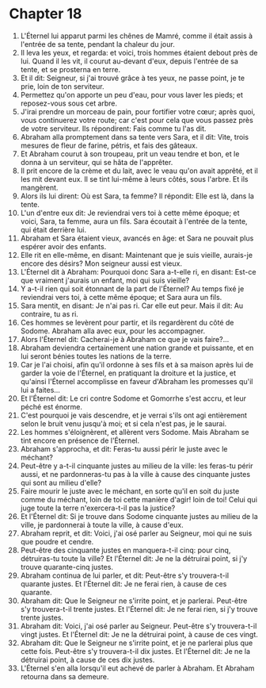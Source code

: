 # Chapter 18

1. L'Éternel lui apparut parmi les chênes de Mamré, comme il était assis à l'entrée de sa tente, pendant la chaleur du jour.
2. Il leva les yeux, et regarda: et voici, trois hommes étaient debout près de lui. Quand il les vit, il courut au-devant d'eux, depuis l'entrée de sa tente, et se prosterna en terre.
3. Et il dit: Seigneur, si j'ai trouvé grâce à tes yeux, ne passe point, je te prie, loin de ton serviteur.
4. Permettez qu'on apporte un peu d'eau, pour vous laver les pieds; et reposez-vous sous cet arbre.
5. J'irai prendre un morceau de pain, pour fortifier votre cœur; après quoi, vous continuerez votre route; car c'est pour cela que vous passez près de votre serviteur. Ils répondirent: Fais comme tu l'as dit.
6. Abraham alla promptement dans sa tente vers Sara, et il dit: Vite, trois mesures de fleur de farine, pétris, et fais des gâteaux.
7. Et Abraham courut à son troupeau, prit un veau tendre et bon, et le donna à un serviteur, qui se hâta de l'apprêter.
8. Il prit encore de la crème et du lait, avec le veau qu'on avait apprêté, et il les mit devant eux. Il se tint lui-même à leurs côtés, sous l'arbre. Et ils mangèrent.
9. Alors ils lui dirent: Où est Sara, ta femme? Il répondit: Elle est là, dans la tente.
10. L'un d'entre eux dit: Je reviendrai vers toi à cette même époque; et voici, Sara, ta femme, aura un fils. Sara écoutait à l'entrée de la tente, qui était derrière lui.
11. Abraham et Sara étaient vieux, avancés en âge: et Sara ne pouvait plus espérer avoir des enfants.
12. Elle rit en elle-même, en disant: Maintenant que je suis vieille, aurais-je encore des désirs? Mon seigneur aussi est vieux.
13. L'Éternel dit à Abraham: Pourquoi donc Sara a-t-elle ri, en disant: Est-ce que vraiment j'aurais un enfant, moi qui suis vieille?
14. Y a-t-il rien qui soit étonnant de la part de l'Éternel? Au temps fixé je reviendrai vers toi, à cette même époque; et Sara aura un fils.
15. Sara mentit, en disant: Je n'ai pas ri. Car elle eut peur. Mais il dit: Au contraire, tu as ri.
16. Ces hommes se levèrent pour partir, et ils regardèrent du côté de Sodome. Abraham alla avec eux, pour les accompagner.
17. Alors l'Éternel dit: Cacherai-je à Abraham ce que je vais faire?...
18. Abraham deviendra certainement une nation grande et puissante, et en lui seront bénies toutes les nations de la terre.
19. Car je l'ai choisi, afin qu'il ordonne à ses fils et à sa maison après lui de garder la voie de l'Éternel, en pratiquant la droiture et la justice, et qu'ainsi l'Éternel accomplisse en faveur d'Abraham les promesses qu'il lui a faites...
20. Et l'Éternel dit: Le cri contre Sodome et Gomorrhe s'est accru, et leur péché est énorme.
21. C'est pourquoi je vais descendre, et je verrai s'ils ont agi entièrement selon le bruit venu jusqu'à moi; et si cela n'est pas, je le saurai.
22. Les hommes s'éloignèrent, et allèrent vers Sodome. Mais Abraham se tint encore en présence de l'Éternel.
23. Abraham s'approcha, et dit: Feras-tu aussi périr le juste avec le méchant?
24. Peut-être y a-t-il cinquante justes au milieu de la ville: les feras-tu périr aussi, et ne pardonneras-tu pas à la ville à cause des cinquante justes qui sont au milieu d'elle?
25. Faire mourir le juste avec le méchant, en sorte qu'il en soit du juste comme du méchant, loin de toi cette manière d'agir! loin de toi! Celui qui juge toute la terre n'exercera-t-il pas la justice?
26. Et l'Éternel dit: Si je trouve dans Sodome cinquante justes au milieu de la ville, je pardonnerai à toute la ville, à cause d'eux.
27. Abraham reprit, et dit: Voici, j'ai osé parler au Seigneur, moi qui ne suis que poudre et cendre.
28. Peut-être des cinquante justes en manquera-t-il cinq: pour cinq, détruiras-tu toute la ville? Et l'Éternel dit: Je ne la détruirai point, si j'y trouve quarante-cinq justes.
29. Abraham continua de lui parler, et dit: Peut-être s'y trouvera-t-il quarante justes. Et l'Éternel dit: Je ne ferai rien, à cause de ces quarante.
30. Abraham dit: Que le Seigneur ne s'irrite point, et je parlerai. Peut-être s'y trouvera-t-il trente justes. Et l'Éternel dit: Je ne ferai rien, si j'y trouve trente justes.
31. Abraham dit: Voici, j'ai osé parler au Seigneur. Peut-être s'y trouvera-t-il vingt justes. Et l'Éternel dit: Je ne la détruirai point, à cause de ces vingt.
32. Abraham dit: Que le Seigneur ne s'irrite point, et je ne parlerai plus que cette fois. Peut-être s'y trouvera-t-il dix justes. Et l'Éternel dit: Je ne la détruirai point, à cause de ces dix justes.
33. L'Éternel s'en alla lorsqu'il eut achevé de parler à Abraham. Et Abraham retourna dans sa demeure.

